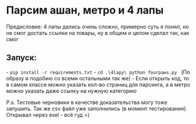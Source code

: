<h1>Парсим ашан, метро и 4 лапы</h1>

<p>Предисловие: 4 лапы дались очень сложно, примерно суть я понял, но не
смог достать ссылки на товары, ну в общем и целом сделал так, как смог</p>

<h2>Запуск:</h2>
- <code>pip install -r requirements.txt</code>
- <code>cd .\4lapy\ python fourpaws.py </code> (По образу и подобию со всеми остальными так же)
- Если открыть код, то в самом классе можно указать кол-во страниц для парсинга, а в метро можно указать даже ссылку на нужную категорию



P.s. Тестовые черновики в качестве доказательства могу тоже запушить. Так же csv файл уже заполнились (в момент тестирования).
Открывал через exel - всё гуд =)

